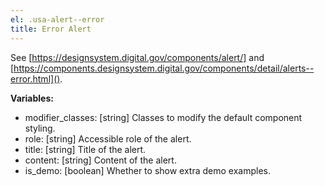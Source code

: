 ```yaml
---
el: .usa-alert--error
title: Error Alert
---
```

See [https://designsystem.digital.gov/components/alert/] and
[https://components.designsystem.digital.gov/components/detail/alerts--error.html]().

__Variables:__
* modifier_classes: [string] Classes to modify the default component styling.
* role: [string] Accessible role of the alert.
* title: [string] Title of the alert.
* content: [string] Content of the alert.
* is_demo: [boolean] Whether to show extra demo examples.
